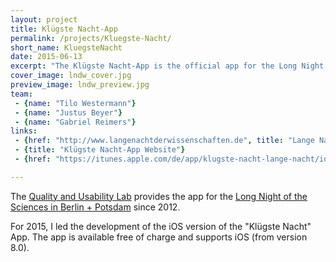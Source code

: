 ```yaml
---
layout: project
title: Klügste Nacht-App
permalink: /projects/Kluegste-Nacht/
short_name: KluegsteNacht
date: 2015-06-13
excerpt: "The Klügste Nacht-App is the official app for the Long Night of the Sciences in Berlin."
cover_image: lndw_cover.jpg
preview_image: lndw_preview.jpg
team:
 - {name: "Tilo Westermann"}
 - {name: "Justus Beyer"}
 - {name: "Gabriel Reimers"}
links:
 - {href: "http://www.langenachtderwissenschaften.de", title: "Lange Nacht der Wissenschaften Berlin"}
 - {title: "Klügste Nacht-App Website"}
 - {href: "https://itunes.apple.com/de/app/klugste-nacht-lange-nacht/id994948286?ls=1&mt=8", title: "Klügste Nacht-App on the App Store"}

---
```


The [Quality and Usability Lab](http://qu.tu-berlin.de) provides the app for the [Long Night of the Sciences in Berlin + Potsdam](http://http://www.langenachtderwissenschaften.de) since 2012.

For 2015, I led the development of the iOS version of the "Klügste Nacht" App. The app is available free of charge and supports iOS (from version 8.0).
